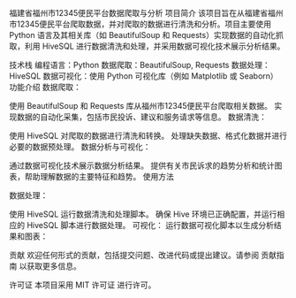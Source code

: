 福建省福州市12345便民平台数据爬取与分析
项目简介
该项目旨在从福建省福州市12345便民平台爬取数据，并对爬取的数据进行清洗和分析。项目主要使用 Python 语言及其相关库（如 BeautifulSoup 和 Requests）实现数据的自动化抓取，利用 HiveSQL 进行数据清洗和处理，并采用数据可视化技术展示分析结果。

技术栈
编程语言：Python
数据爬取：BeautifulSoup, Requests
数据处理：HiveSQL
数据可视化：使用 Python 可视化库（例如 Matplotlib 或 Seaborn）
功能介绍
数据爬取：

使用 BeautifulSoup 和 Requests 库从福州市12345便民平台爬取相关数据。
实现数据的自动化采集，包括市民投诉、建议和服务请求等信息。
数据清洗：

使用 HiveSQL 对爬取的数据进行清洗和转换。
处理缺失数据、格式化数据并进行必要的数据预处理。
数据分析与可视化：

通过数据可视化技术展示数据分析结果。
提供有关市民诉求的趋势分析和统计图表，帮助理解数据的主要特征和趋势。
使用方法

数据处理：

使用 HiveSQL 运行数据清洗和处理脚本。
确保 Hive 环境已正确配置，并运行相应的 HiveSQL 脚本进行数据处理。
可视化：
运行数据可视化脚本以生成分析结果和图表：

贡献
欢迎任何形式的贡献，包括提交问题、改进代码或提出建议。请参阅 贡献指南 以获取更多信息。

许可证
本项目采用 MIT 许可证 进行许可。
